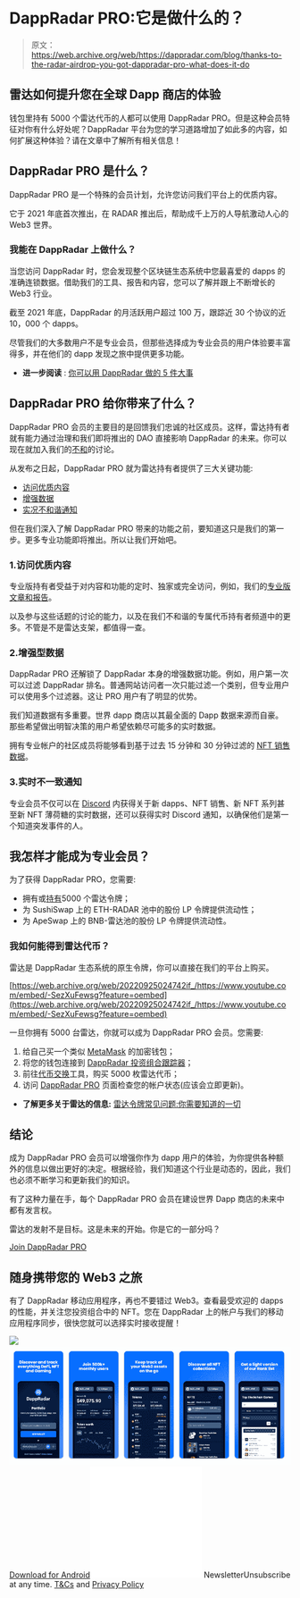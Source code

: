 # DappRadar PRO:它是做什么的？

> 原文：<https://web.archive.org/web/https://dappradar.com/blog/thanks-to-the-radar-airdrop-you-got-dappradar-pro-what-does-it-do>

## 雷达如何提升您在全球 Dapp 商店的体验

钱包里持有 5000 个雷达代币的人都可以使用 DappRadar PRO。但是这种会员特征对你有什么好处呢？DappRadar 平台为您的学习道路增加了如此多的内容，如何扩展这种体验？请在文章中了解所有相关信息！

## DappRadar PRO 是什么？

DappRadar PRO 是一个特殊的会员计划，允许您访问我们平台上的优质内容。

它于 2021 年底首次推出，在 RADAR 推出后，帮助成千上万的人导航激动人心的 Web3 世界。

### 我能在 DappRadar 上做什么？

当您访问 DappRadar 时，您会发现整个区块链生态系统中您最喜爱的 dapps 的准确连锁数据。借助我们的工具、报告和内容，您可以了解并跟上不断增长的 Web3 行业。

截至 2021 年底，DappRadar 的月活跃用户超过 100 万，跟踪近 30 个协议的近 10，000 个 dapps。

尽管我们的大多数用户不是专业会员，但那些选择成为专业会员的用户体验要丰富得多，并在他们的 dapp 发现之旅中提供更多功能。

*   **进一步阅读** : [你可以用 DappRadar 做的 5 件大事](https://web.archive.org/web/20220925024742/https://dappradar.com/blog/things-you-can-do-with-dappradar)

## DappRadar PRO 给你带来了什么？

DappRadar PRO 会员的主要目的是回馈我们忠诚的社区成员。这样，雷达持有者就有能力通过治理和我们即将推出的 DAO 直接影响 DappRadar 的未来。你可以现在就加入我们的[不和](https://web.archive.org/web/20220925024742/https://discord.gg/dappradar)的讨论。

从发布之日起，DappRadar PRO 就为雷达持有者提供了三大关键功能:

*   [访问优质内容](https://web.archive.org/web/20220925024742/https://dappradar.com/blog/thanks-to-the-radar-airdrop-you-got-dappradar-pro-what-does-it-do/#Premium-Content-&-Access)
*   [增强数据](https://web.archive.org/web/20220925024742/https://dappradar.com/blog/thanks-to-the-radar-airdrop-you-got-dappradar-pro-what-does-it-do/#Enhanced-Data)
*   [实况不和谐通知](https://web.archive.org/web/20220925024742/http://live-discord-notifications/)

但在我们深入了解 DappRadar PRO 带来的功能之前，要知道这只是我们的第一步。更多专业功能即将推出。所以让我们开始吧。

### 1.访问优质内容

专业版持有者受益于对内容和功能的定时、独家或完全访问，例如，我们的[专业版文章和报告](https://web.archive.org/web/20220925024742/https://dappradar.com/blog/category/pro-exclusive)。

以及参与这些话题的讨论的能力，以及在我们不和谐的专属代币持有者频道中的更多。不管是不是雷达支架，都值得一查。

### 2.增强型数据

DappRadar PRO 还解锁了 DappRadar 本身的增强数据功能。例如，用户第一次可以过滤 DappRadar 排名。普通网站访问者一次只能过滤一个类别，但专业用户可以使用多个过滤器。这让 PRO 用户有了明显的优势。

我们知道数据有多重要。世界 dapp 商店以其最全面的 Dapp 数据来源而自豪。那些希望做出明智决策的用户希望依赖尽可能多的实时数据。

拥有专业帐户的社区成员将能够看到基于过去 15 分钟和 30 分钟过滤的 [NFT 销售数据](https://web.archive.org/web/20220925024742/https://dappradar.com/nft)。

### 3.实时不一致通知

专业会员不仅可以在 [Discord](https://web.archive.org/web/20220925024742/https://discord.gg/dappradar) 内获得关于新 dapps、NFT 销售、新 NFT 系列甚至新 NFT 薄荷糖的实时数据，还可以获得实时 Discord 通知，以确保他们是第一个知道突发事件的人。

## 我怎样才能成为专业会员？

为了获得 DappRadar PRO，您需要:

*   拥有或[持有](https://web.archive.org/web/20220925024742/https://dappradar.com/token/staking)5000 个雷达令牌；
*   为 SushiSwap 上的 ETH-RADAR 池中的股份 LP 令牌提供流动性；
*   为 ApeSwap 上的 BNB-雷达池的股份 LP 令牌提供流动性。

### 我如何能得到雷达代币？

雷达是 DappRadar 生态系统的原生令牌，你可以直接在我们的平台上购买。

[https://web.archive.org/web/20220925024742if_/https://www.youtube.com/embed/-SezXuFewsg?feature=oembed](https://web.archive.org/web/20220925024742if_/https://www.youtube.com/embed/-SezXuFewsg?feature=oembed)

一旦你拥有 5000 台雷达，你就可以成为 DappRadar PRO 会员。您需要:

1.  给自己买一个类似 [MetaMask](https://web.archive.org/web/20220925024742/https://dappradar.com/blog/what-is-metamask) 的加密钱包；
2.  将您的钱包连接到 [DappRadar 投资组合跟踪器](https://web.archive.org/web/20220925024742/https://dappradar.com/hub/wallet/eth/)；
3.  前往[代币交换](https://web.archive.org/web/20220925024742/https://dappradar.com/hub/swap/eth)工具，购买 5000 枚雷达代币；
4.  访问 [DappRadar PRO](https://web.archive.org/web/20220925024742/https://dappradar.com/token/pro) 页面检查您的帐户状态(应该会立即更新)。

*   **了解更多关于雷达的信息:** [雷达令牌常见问题:你需要知道的一切](https://web.archive.org/web/20220925024742/https://dappradar.com/blog/radar-token-faq-everything-you-need-to-know)

## 结论

成为 DappRadar PRO 会员可以增强你作为 dapp 用户的体验，为你提供各种额外的信息以做出更好的决定。根据经验，我们知道这个行业是动态的，因此，我们也必须不断学习和更新我们的知识。

有了这种力量在手，每个 DappRadar PRO 会员在建设世界 Dapp 商店的未来中都有发言权。

雷达的发射不是目标。这是未来的开始。你是它的一部分吗？

[Join DappRadar PRO](https://web.archive.org/web/20220925024742/https://dappradar.com/token/pro)

## 随身携带您的 Web3 之旅

有了 DappRadar 移动应用程序，再也不要错过 Web3。查看最受欢迎的 dapps 的性能，并关注您投资组合中的 NFT。您在 DappRadar 上的帐户与我们的移动应用程序同步，很快您就可以选择实时接收提醒！

[](https://web.archive.org/web/20220925024742/https://play.google.com/store/apps/details?id=com.portfolio.dappradar)[![](img/a3634373d68930c5d4e8a7fce618f91f.png)<picture>![](img/d158ec8d1761577829daa7e3602c1720.png)</picture>](https://web.archive.org/web/20220925024742/https://play.google.com/store/apps/details?id=com.portfolio.dappradar)[Download for Android](https://web.archive.org/web/20220925024742/https://play.google.com/store/apps/details?id=com.portfolio.dappradar)![](img/6d5a4a2d609c56e1a5771717e54ba759.png) NewsletterUnsubscribe at any time. [T&Cs](https://web.archive.org/web/20220925024742/https://dappradar.com/terms) and [Privacy Policy](https://web.archive.org/web/20220925024742/https://dappradar.com/privacy-policy)